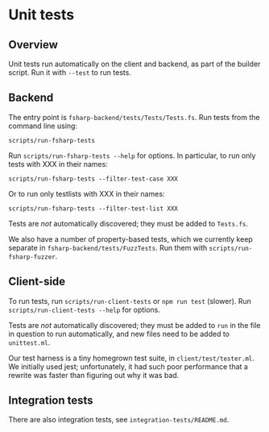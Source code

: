 # Unit tests

## Overview

Unit tests run automatically on the client and backend, as part of
the builder script. Run it with `--test` to run tests.

## Backend

The entry point is `fsharp-backend/tests/Tests/Tests.fs`. Run tests from the
command line using:

`scripts/run-fsharp-tests`

Run `scripts/run-fsharp-tests --help` for options. In particular, to run only
tests with XXX in their names:

`scripts/run-fsharp-tests --filter-test-case XXX`

Or to run only testlists with XXX in their names:

`scripts/run-fsharp-tests --filter-test-list XXX`

Tests are _not_ automatically discovered; they must be added to `Tests.fs`.

We also have a number of property-based tests, which we currently keep separate
in `fsharp-backend/tests/FuzzTests`. Run them with `scripts/run-fsharp-fuzzer`.

## Client-side

To run tests, run `scripts/run-client-tests` or `npm run test` (slower).
Run `scripts/run-client-tests --help` for options.

Tests are _not_ automatically discovered; they must be added to `run` in the
file in question to run automatically, and new files need to be added to
`unittest.ml`.

Our test harness is a tiny homegrown test suite, in `client/test/tester.ml`.
We initially used jest; unfortunately, it had such poor performance that a
rewrite was faster than figuring out why it was bad.

## Integration tests

There are also integration tests, see `integration-tests/README.md`.
